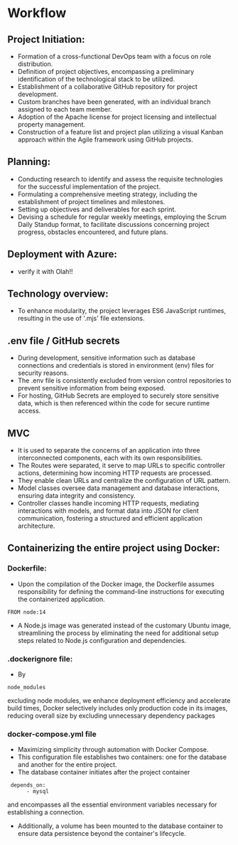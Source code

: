 # Workflow

## Project  Initiation:

* Formation of a cross-functional DevOps team with a focus on role distribution.
* Definition of project objectives, encompassing a preliminary identification of the technological stack to be utilized.
* Establishment of a collaborative GitHub repository for project development.
* Custom branches have been generated, with an individual branch assigned to each team member.
* Adoption of the Apache license for project licensing and intellectual property management.
* Construction of a feature list and project plan utilizing a visual Kanban approach within the Agile framework using GitHub projects.

## Planning: 

* Conducting research to identify and assess the requisite technologies for the successful implementation of the project.
* Formulating a comprehensive meeting strategy, including the establishment of project timelines and milestones.
* Setting up objectives and deliverables for each sprint.
* Devising a schedule for regular weekly meetings, employing the Scrum Daily Standup format, to facilitate discussions concerning project progress, obstacles encountered, and future plans.


## Deployment with Azure: 

* verify it with Olah!!


## Technology overview:

* To enhance modularity, the project leverages ES6 JavaScript runtimes, resulting in the use of '.mjs' file extensions.

## .env file / GitHub secrets 

* During development, sensitive information such as database connections and credentials is stored in environment (env) files for security reasons.
* The .env file is consistently excluded from version control repositories to prevent sensitive information from being exposed.
* For hosting, GitHub Secrets are employed to securely store sensitive data, which is then referenced within the code for secure runtime access.

## MVC

* It is used to separate the concerns of an application into three interconnected components, each with its own responsibilities.
* The Routes were separated, it serve to map URLs to specific controller actions, determining how incoming HTTP requests are processed.
* They enable clean URLs and centralize the configuration of URL pattern.
* Model classes oversee data management and database interactions, ensuring data integrity and consistency.
* Controller classes handle incoming HTTP requests, mediating interactions with models, and format data into JSON for client communication, fostering a structured and efficient application architecture.

## Containerizing the entire project using Docker:

### Dockerfile: 
* Upon the compilation of the Docker image, the Dockerfile assumes responsibility for defining the command-line instructions for executing the containerized application.
```
FROM node:14
```
* A Node.js image was generated instead of the customary Ubuntu image, streamlining the process by eliminating the need for additional setup steps related to Node.js configuration and dependencies.

### .dockerignore file: 

* By 
```
node_modules
```
excluding node modules, we enhance deployment efficiency and accelerate build times, Docker selectively includes only production code in its images, reducing overall size by excluding unnecessary dependency packages

### docker-compose.yml file

* Maximizing simplicity through automation with Docker Compose.
* This configuration file establishes two containers: one for the database and another for the entire project.
* The database container initiates after the project container 
```
 depends_on:
      - mysql
```
and encompasses all the essential environment variables necessary for establishing a connection.
* Additionally, a volume has been mounted to the database container to ensure data persistence beyond the container's lifecycle.

